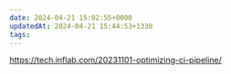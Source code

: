```yaml
---
date: 2024-04-21 15:02:55+0000
updatedAt: 2024-04-21 15:44:53+1330
tags: 
---
```

https://tech.inflab.com/20231101-optimizing-ci-pipeline/